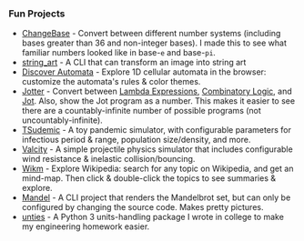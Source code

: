 ### Fun Projects

- [ChangeBase](https://spejamchr.github.io/chbsrs/) - Convert between different number systems (including bases greater than 36 and non-integer bases). I made this to see what familiar numbers looked like in base-`e` and base-`pi`.
- [string_art](https://github.com/spejamchr/string_art) - A CLI that can transform an image into string art
- [Discover Automata](https://discover-automata.vercel.app/) - Explore 1D cellular automata in the browser: customize the automata's rules & color themes.
- [Jotter](https://github.com/spejamchr/jotter) - Convert between [Lambda Expressions](https://en.wikipedia.org/wiki/Lambda_calculus), [Combinatory Logic](https://en.wikipedia.org/wiki/Combinatory_logic), and [Jot](https://en.wikipedia.org/wiki/Iota_and_Jot#Jot). Also, show the Jot program as a number. This makes it easier to see there are a countably-infinite number of possible programs (not uncountably-infinite).
- [TSudemic](https://github.com/spejamchr/tsudemic) - A toy pandemic simulator, with configurable parameters for infectious period & range, population size/density, and more.
- [Valcity](https://valcity.vercel.app/) - A simple projectile physics simulator that includes configurable wind resistance & inelastic collision/bouncing.
- [Wikm](https://wikm.vercel.app/) - Explore Wikipedia: search for any topic on Wikipedia, and get an mind-map. Then click & double-click the topics to see summaries & explore.
- [Mandel](https://github.com/spejamchr/mandel) - A CLI project that renders the Mandelbrot set, but can only be configured by changing the source code. Makes pretty pictures.
- [unties](https://spejamchr.github.io/unties/) - A Python 3 units-handling package I wrote in college to make my engineering homework easier.
